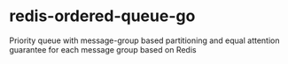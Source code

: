 # redis-ordered-queue-go
Priority queue with message-group based partitioning and equal attention guarantee for each message group based on Redis
